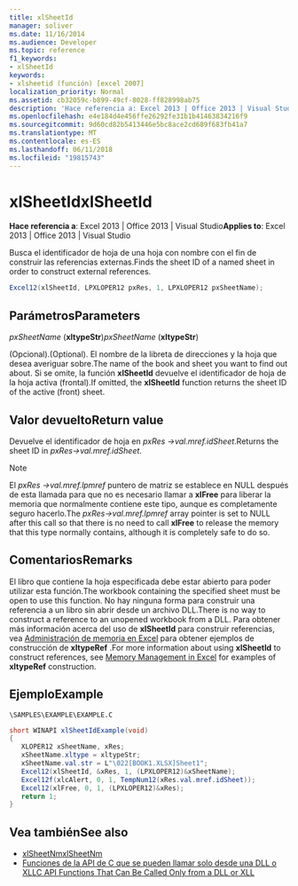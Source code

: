 ```yaml
---
title: xlSheetId
manager: soliver
ms.date: 11/16/2014
ms.audience: Developer
ms.topic: reference
f1_keywords:
- xlSheetId
keywords:
- xlsheetid (función) [excel 2007]
localization_priority: Normal
ms.assetid: cb32059c-b899-49cf-8028-ff828998ab75
description: 'Hace referencia a: Excel 2013 | Office 2013 | Visual Studio'
ms.openlocfilehash: e4e184d4e456ffe26292fe31b1b41463834216f9
ms.sourcegitcommit: 9d60cd82b5413446e5bc8ace2cd689f683fb41a7
ms.translationtype: MT
ms.contentlocale: es-ES
ms.lasthandoff: 06/11/2018
ms.locfileid: "19815743"
---
```

# <a name="xlsheetid"></a><span data-ttu-id="03cb7-104">xlSheetId</span><span class="sxs-lookup"><span data-stu-id="03cb7-104">xlSheetId</span></span>

<span data-ttu-id="03cb7-105">**Hace referencia a**: Excel 2013 | Office 2013 | Visual Studio</span><span class="sxs-lookup"><span data-stu-id="03cb7-105">**Applies to**: Excel 2013 | Office 2013 | Visual Studio</span></span> 
  
<span data-ttu-id="03cb7-106">Busca el identificador de hoja de una hoja con nombre con el fin de construir las referencias externas.</span><span class="sxs-lookup"><span data-stu-id="03cb7-106">Finds the sheet ID of a named sheet in order to construct external references.</span></span>
  
```cs
Excel12(xlSheetId, LPXLOPER12 pxRes, 1, LPXLOPER12 pxSheetName);
```

## <a name="parameters"></a><span data-ttu-id="03cb7-107">Parámetros</span><span class="sxs-lookup"><span data-stu-id="03cb7-107">Parameters</span></span>

<span data-ttu-id="03cb7-108">_pxSheetName_ (**xltypeStr**)</span><span class="sxs-lookup"><span data-stu-id="03cb7-108">_pxSheetName_ (**xltypeStr**)</span></span>
  
<span data-ttu-id="03cb7-109">(Opcional).</span><span class="sxs-lookup"><span data-stu-id="03cb7-109">(Optional).</span></span> <span data-ttu-id="03cb7-110">El nombre de la libreta de direcciones y la hoja que desea averiguar sobre.</span><span class="sxs-lookup"><span data-stu-id="03cb7-110">The name of the book and sheet you want to find out about.</span></span> <span data-ttu-id="03cb7-111">Si se omite, la función **xlSheetId** devuelve el identificador de hoja de la hoja activa (frontal).</span><span class="sxs-lookup"><span data-stu-id="03cb7-111">If omitted, the **xlSheetId** function returns the sheet ID of the active (front) sheet.</span></span> 
  
## <a name="return-value"></a><span data-ttu-id="03cb7-112">Valor devuelto</span><span class="sxs-lookup"><span data-stu-id="03cb7-112">Return value</span></span>

<span data-ttu-id="03cb7-113">Devuelve el identificador de hoja en _pxRes -\>val.mref.idSheet_.</span><span class="sxs-lookup"><span data-stu-id="03cb7-113">Returns the sheet ID in  _pxRes-\>val.mref.idSheet_.</span></span> 
  
> [!NOTE]
> <span data-ttu-id="03cb7-114">El _pxRes -\>val.mref.lpmref_ puntero de matriz se establece en NULL después de esta llamada para que no es necesario llamar a **xlFree** para liberar la memoria que normalmente contiene este tipo, aunque es completamente seguro hacerlo.</span><span class="sxs-lookup"><span data-stu-id="03cb7-114">The  _pxRes-\>val.mref.lpmref_ array pointer is set to NULL after this call so that there is no need to call **xlFree** to release the memory that this type normally contains, although it is completely safe to do so.</span></span> 
  
## <a name="remarks"></a><span data-ttu-id="03cb7-115">Comentarios</span><span class="sxs-lookup"><span data-stu-id="03cb7-115">Remarks</span></span>

<span data-ttu-id="03cb7-116">El libro que contiene la hoja especificada debe estar abierto para poder utilizar esta función.</span><span class="sxs-lookup"><span data-stu-id="03cb7-116">The workbook containing the specified sheet must be open to use this function.</span></span> <span data-ttu-id="03cb7-117">No hay ninguna forma para construir una referencia a un libro sin abrir desde un archivo DLL.</span><span class="sxs-lookup"><span data-stu-id="03cb7-117">There is no way to construct a reference to an unopened workbook from a DLL.</span></span> <span data-ttu-id="03cb7-118">Para obtener más información acerca del uso de **xlSheetId** para construir referencias, vea [Administración de memoria en Excel](memory-management-in-excel.md) para obtener ejemplos de construcción de **xltypeRef** .</span><span class="sxs-lookup"><span data-stu-id="03cb7-118">For more information about using **xlSheetId** to construct references, see [Memory Management in Excel](memory-management-in-excel.md) for examples of **xltypeRef** construction.</span></span> 
  
## <a name="example"></a><span data-ttu-id="03cb7-119">Ejemplo</span><span class="sxs-lookup"><span data-stu-id="03cb7-119">Example</span></span>

 `\SAMPLES\EXAMPLE\EXAMPLE.C`
  
```cs
short WINAPI xlSheetIdExample(void)
{       
   XLOPER12 xSheetName, xRes;
   xSheetName.xltype = xltypeStr;
   xSheetName.val.str = L"\022[BOOK1.XLSX]Sheet1";
   Excel12(xlSheetId, &xRes, 1, (LPXLOPER12)&xSheetName);
   Excel12f(xlcAlert, 0, 1, TempNum12(xRes.val.mref.idSheet));
   Excel12(xlFree, 0, 1, (LPXLOPER12)&xRes);
   return 1;
}
```

## <a name="see-also"></a><span data-ttu-id="03cb7-120">Vea también</span><span class="sxs-lookup"><span data-stu-id="03cb7-120">See also</span></span>

- [<span data-ttu-id="03cb7-121">xlSheetNm</span><span class="sxs-lookup"><span data-stu-id="03cb7-121">xlSheetNm</span></span>](xlsheetnm.md)
- [<span data-ttu-id="03cb7-122">Funciones de la API de C que se pueden llamar solo desde una DLL o XLL</span><span class="sxs-lookup"><span data-stu-id="03cb7-122">C API Functions That Can Be Called Only from a DLL or XLL</span></span>](c-api-functions-that-can-be-called-only-from-a-dll-or-xll.md)

